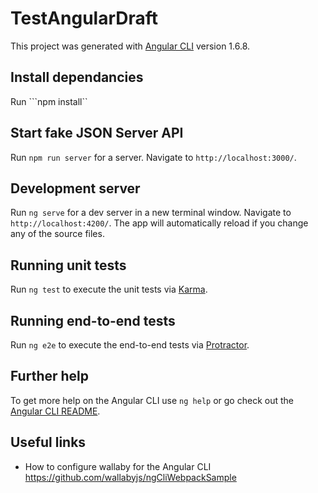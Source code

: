 # TestAngularDraft

This project was generated with [Angular CLI](https://github.com/angular/angular-cli) version 1.6.8.

## Install dependancies

Run ```npm install``

## Start fake JSON Server API

Run `npm run server` for a server. Navigate to `http://localhost:3000/`.

## Development server

Run `ng serve` for a dev server in a new terminal window. Navigate to `http://localhost:4200/`. The app will automatically reload if you change any of the source files.

## Running unit tests

Run `ng test` to execute the unit tests via [Karma](https://karma-runner.github.io).

## Running end-to-end tests

Run `ng e2e` to execute the end-to-end tests via [Protractor](http://www.protractortest.org/).

## Further help

To get more help on the Angular CLI use `ng help` or go check out the [Angular CLI README](https://github.com/angular/angular-cli/blob/master/README.md).


## Useful links
- How to configure wallaby for the Angular CLI https://github.com/wallabyjs/ngCliWebpackSample